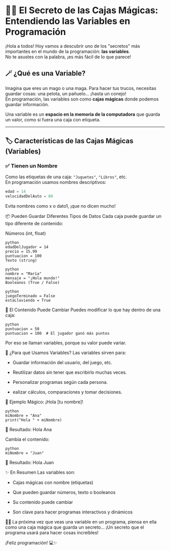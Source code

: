 # 🧙‍♂️ El Secreto de las Cajas Mágicas: Entendiendo las Variables en Programación

¡Hola a todos! Hoy vamos a descubrir uno de los "secretos" más importantes en el mundo de la programación: **las variables**.  
No te asustes con la palabra, ¡es más fácil de lo que parece!

## 🪄 ¿Qué es una Variable?

Imagina que eres un mago o una maga. Para hacer tus trucos, necesitas guardar cosas: una pelota, un pañuelo... ¡hasta un conejo!  
En programación, las variables son como **cajas mágicas** donde podemos guardar información.

Una variable es un **espacio en la memoria de la computadora** que guarda un valor, como si fuera una caja con etiqueta.

---

## 🏷️ Características de las Cajas Mágicas (Variables)

### ✅ Tienen un Nombre

Como las etiquetas de una caja: `"Juguetes"`, `"Libros"`, etc.  
En programación usamos nombres descriptivos:

```python
edad = 14
velocidadDelAuto = 80
```
Evita nombres como x o dato1, ¡que no dicen mucho!

📦 Pueden Guardar Diferentes Tipos de Datos
Cada caja puede guardar un tipo diferente de contenido:

Números (int, float)
```
python
edadDelJugador = 14
precio = 15.99
puntuacion = 100
Texto (string)
```
```
python
nombre = "María"
mensaje = "¡Hola mundo!"
Booleanos (True / False)
```
```
python
juegoTerminado = False
estaLloviendo = True
```
🔄 El Contenido Puede Cambiar
Puedes modificar lo que hay dentro de una caja:
```
python
puntuacion = 50
puntuacion = 100  # El jugador ganó más puntos
```
Por eso se llaman variables, porque su valor puede variar.

🧠 ¿Para qué Usamos Variables?
Las variables sirven para:

* Guardar información del usuario, del juego, etc.

* Reutilizar datos sin tener que escribirlo muchas veces.

* Personalizar programas según cada persona.

* ealizar cálculos, comparaciones y tomar decisiones.

🔮 Ejemplo Mágico: ¡Hola [tu nombre]!
```
python
miNombre = "Ana"
print("Hola " + miNombre)
```
💬 Resultado: Hola Ana

Cambia el contenido:
```
python
miNombre = "Juan"
```
💬 Resultado: Hola Juan

✨ En Resumen
Las variables son:

* Cajas mágicas con nombre (etiquetas)

* Que pueden guardar números, texto o booleanos

* Su contenido puede cambiar

* Son clave para hacer programas interactivos y dinámicos

🧙‍♀️ La próxima vez que veas una variable en un programa, piensa en ella como una caja mágica que guarda un secreto... ¡Un secreto que el programa usará para hacer cosas increíbles!

¡Feliz programación! 💻✨
